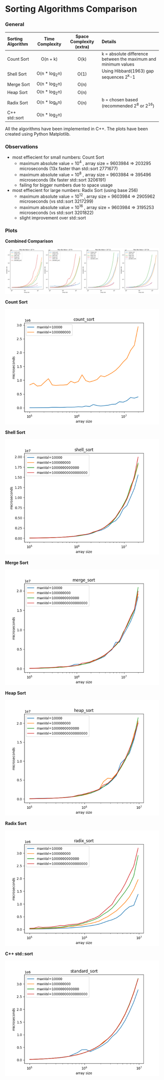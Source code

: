 # Sorting Algorithms Comparison

### General
| Sorting Algorithm | Time Complexity | Space Complexity (extra) | Details |
| :-----| :-----: | :-----: | :---- | 
| Count Sort | O(n + k) | O(k) | k = absolute difference between the maximum and minimum values |
| Shell Sort | O(n * log<sub>2</sub>n) | O(1) | Using Hibbard(1963) gap sequences 2<sup>k</sup>-1 |
| Merge Sort | O(n * log<sub>2</sub>n) | O(n) ||
| Heap Sort | O(n * log<sub>2</sub>n) | O(n) ||
| Radix Sort | O(n * log<sub>b</sub>n) | O(n) | b = chosen based (recommended 2<sup>8</sup> or 2<sup>16</sup>) |
| C++ std::sort | O(n * log<sub>2</sub>n) | | |

All the algorithms have been implemented in C++.
The plots have been created using Python Matplotlib.

### Observations
- most effiecient for small numbers: Count Sort
  - maximum absolute value = 10<sup>4</sup> , array size = 9603984 => 203295 microseconds (13x faster than std::sort 2771677)
  - maximum absolute value = 10<sup>8</sup> , array size = 9603984 => 395496 microseconds (8x faster std::sort 3206191)
  - failing for bigger numbers due to space usage
- most effiecient for large numbers: Radix Sort (using base 256)
  - maximum absolute value = 10<sup>12</sup> , array size = 9603984 => 2905962 microseconds (vs std::sort 3217299)
  - maximum absolute value = 10<sup>16</sup> , array size = 9603984 => 3195253 microseconds (vs std::sort 3201822)
  - slight improvement over std::sort
 
### Plots
**Combined Comparison** 

![Combined Time Efficiency Graph](/stats/combined.png "Combined Plot")

**Count Sort**

![Count Sort Efficiency Graph](/stats/count_sort.png "Count Sort Efficiency Graph")

**Shell Sort**

![Shell Sort Efficiency Graph](/stats/shell_sort.png "Shell Sort Efficiency Graph")

**Merge Sort**

![Merge Sort Efficiency Graph](/stats/merge_sort.png "Merge Sort Efficiency Graph")

**Heap Sort**

![Heap Sort Efficiency Graph](/stats/heap_sort.png "Heap Sort Efficiency Graph")

**Radix Sort**

![Radix Sort Efficiency Graph](/stats/radix_sort.png "Radix Sort Efficiency Graph")

**C++ std::sort**

![C++ std::sort Efficiency Graph](/stats/standard_sort.png "C++ std::sort Efficiency Graph")


